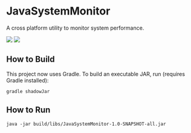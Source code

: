 # JavaSystemMonitor

A cross platform utility to monitor system performance.

![](https://raw.githubusercontent.com/theopensourcewarrior/JavaSystemMonitor/master/readme/JavaSystemMonitor.png)
![](https://raw.githubusercontent.com/theopensourcewarrior/JavaSystemMonitor/master/readme/JavaSystemMonitor2.png)

## How to Build
This project now uses Gradle. To build an executable JAR, run (requires Gradle installed):

```
gradle shadowJar
```

## How to Run
```
java -jar build/libs/JavaSystemMonitor-1.0-SNAPSHOT-all.jar
```
